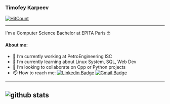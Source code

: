 ### Timofey Karpeev

[![HitCount](https://hits.dwyl.com/Winnerty/Winnerty.svg?style=flat-square)](http://hits.dwyl.com/Winnerty/Winnerty)   

---------------------------------------------------------------------------------------------------------------------------------------------------------------------------------


I'm a Computer Science Bachelor at EPITA Paris 🤓

#### About me:

- 🔭 I’m currently working at PetroEngineering ISC
- 🌱 I’m currently learning about Linux System, SQL, Web Dev
- 👯 I’m looking to collaborate on Cpp or Python projects
- 📫 How to reach me: [![Linkedin Badge](https://img.shields.io/badge/-Timofey_Karpeev-blue?style=flat-square&logo=Linkedin&logoColor=white&link=https://www.linkedin.com/in/timofey-karpeev/)](https://www.linkedin.com/in/timofey-karpeev/) [![Gmail Badge](https://img.shields.io/badge/-timofey.n.karpeev@gmail.com-c14438?style=flat-square&logo=Gmail&logoColor=white&link=mailto:timofey.n.karpeev@gmail.com)](mailto:timofey.n.karpeev@gmail.com)

---------------------------------------------------------------------------------------------------------------------------------------------------------------------------------
![github stats](https://github-readme-stats.vercel.app/api?username=Winnerty&show_icons=true)
---------------------------------------------------------------------------------------------------------------------------------------------------------------------------------
